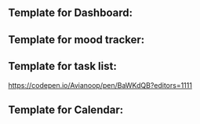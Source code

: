 ## Template for Dashboard:



## Template for mood tracker:



## Template for task list:
https://codepen.io/Avianoop/pen/BaWKdQB?editors=1111




## Template for Calendar:
